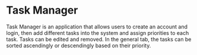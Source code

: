 <h1> Task Manager</h1>
<p>Task Manager is an application that allows users to create an account and login, then add different tasks into the system and assign priorities to each task. Tasks can be edited
  and removed. In the general tab, the tasks can be sorted ascendingly or descendingly based on their priority.
</p>

